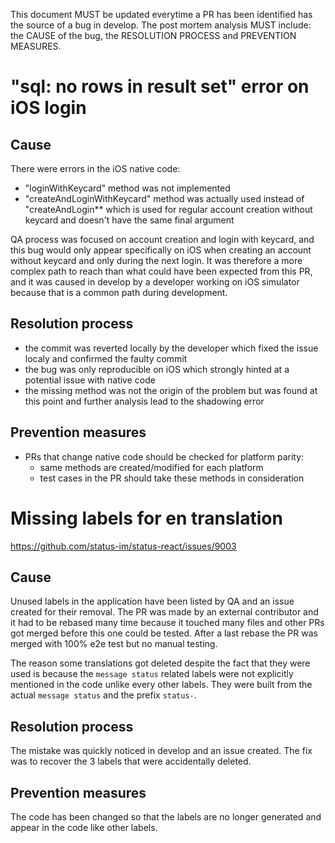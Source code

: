 This document MUST be updated everytime a PR has been identified has the source of a bug in develop. The post mortem analysis MUST include: the CAUSE of the bug, the RESOLUTION PROCESS and PREVENTION MEASURES.


# "sql: no rows in result set" error on iOS login

## Cause

There were errors in the iOS native code:
- "loginWithKeycard" method was not implemented
- "createAndLoginWithKeycard" method was actually used instead of "createAndLogin** which is used for regular account creation without keycard and doesn't have the same final argument

QA process was focused on account creation and login with keycard, and this bug would only appear specifically on iOS when creating an account without keycard and only during the next login. It was therefore a more complex path to reach than what could have been expected from this PR, and it was caused in develop by a developer working on iOS simulator because that is a common path during development.

## Resolution process

- the commit was reverted locally by the developer which fixed the issue localy and confirmed the faulty commit
- the bug was only reproducible on iOS which strongly hinted at a potential issue with native code
- the missing method was not the origin of the problem but was found at this point and further analysis lead to the shadowing error

## Prevention measures

- PRs that change native code should be checked for platform parity:
  - same methods are created/modified for each platform
  - test cases in the PR should take these methods in consideration

# Missing labels for en translation

https://github.com/status-im/status-react/issues/9003

## Cause

Unused labels in the application have been listed by QA and an issue created for their removal. The PR was made by an external contributor and it had to be rebased many time because it touched many files and other PRs got merged before this one could be tested. After a last rebase the PR was merged with 100% e2e test but no manual testing.

The reason some translations got deleted despite the fact that they were used is because the `message status` related labels were not explicitly mentioned in the code unlike every other labels. They were built from the actual `message status` and the prefix `status-`.

## Resolution process

The mistake was quickly noticed in develop and an issue created. The fix was to recover the 3 labels that were accidentally deleted. 

## Prevention measures

The code has been changed so that the labels are no longer generated and appear in the code like other labels.
